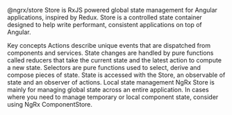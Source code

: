 @ngrx/store
Store is RxJS powered global state management for Angular applications, inspired by Redux. Store is a controlled state container designed to help write performant, consistent applications on top of Angular.

Key concepts
Actions describe unique events that are dispatched from components and services.
State changes are handled by pure functions called reducers that take the current state and the latest action to compute a new state.
Selectors are pure functions used to select, derive and compose pieces of state.
State is accessed with the Store, an observable of state and an observer of actions.
Local state management
NgRx Store is mainly for managing global state across an entire application. In cases where you need to manage temporary or local component state, consider using NgRx ComponentStore.